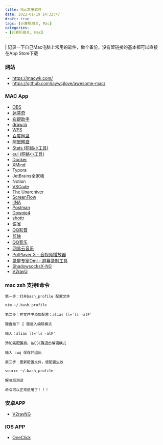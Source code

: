 ```yaml
---
title: Mac常用软件
date: 2022-01-19 14:32:47
draft: true
tags: [计算机相关, Mac]
categories:
- [计算机相关, Mac]
---
```


| 记录一下自己Mac电脑上常用的软件，做个备份，没有留链接的基本都可以直接在App Store下载

### 网站

- https://macwk.com/
- https://github.com/jaywcjlove/awesome-mac/

### MAC App

- [OBS](https://github.com/obsproject/obs-studio/releases/)
- [达芬奇](http://www.blackmagicdesign.com/cn/products/davinciresolve)
- [右键助手](https://apps.apple.com/cn/app/id1551462255)
- [draw.io](https://github.com/jgraph/drawio-desktop/releases/)
- [WPS](https://platform.wps.cn/)
- [百度网盘](https://pan.baidu.com/download#pan)
- [阿里网盘](https://www.aliyundrive.com/download)
- [Stats (网络小工具)](https://github.com/exelban/stats)
- [eul (网络小工具)](https://github.com/gao-sun/eul)
- [Docker](https://www.docker.com/get-started/)
- [XMind](https://www.xmind.cn/download/)
- Typora
- JetBrains全家桶
- Notion
- [VSCode](https://code.visualstudio.com/)
- [The Unarchiver](https://www.theunarchiver.com/)
- [ScreenFlow](https://macwk.com/soft/screenflow)
- [IINA](https://www.iina.io/)
- [Postman](https://www.postman.com/downloads/)
- [Downie4](https://macwk.com/soft/downie)
- [shottr](https://shottr.cc/)
- [语雀](https://www.yuque.com/download)
- [QQ影音](https://player.qq.com/)
- [剪映](https://lv.ulikecam.com/)
- [QQ音乐]([https://y.qq.com/](https://y.qq.com/download/download.html))
- [网易云音乐](https://music.163.com/#/download)
- [PotPlayer X - 音视频播放器](https://apps.apple.com/cn/app/id1612400976)
- [录屏专家Omi - 屏幕录制工具](https://apps.apple.com/cn/app/%E5%BD%95%E5%B1%8F%E4%B8%93%E5%AE%B6omi-%E5%B1%8F%E5%B9%95%E5%BD%95%E5%88%B6%E5%B7%A5%E5%85%B7/id1592987853)
- [ShadowsocksX-NG](https://github.com/shadowsocks/ShadowsocksX-NG)
- [V2rayU](https://github.com/babyaries/V2rayU)


### mac zsh 支持ll命令
```
第一步：打开bash_profile 配置文件

vim ~/.bash_profile

第二步：在文件中添加配置：alias ll='ls -alF'

键盘按下 I 键进入编辑模式

输入：alias ll='ls -alF'

添加完配置后，按ESC键退出编辑模式

输入 :wq 保存并退出

第三步：更新配置文件，使配置生效

source ~/.bash_profile

解决后测试

命令可以正常使用了！！！
```




### 安卓APP
- [V2rayNG](https://github.com/2dust/v2rayNG)

### IOS APP
- [OneClick](https://oneclick.earth/#/)



